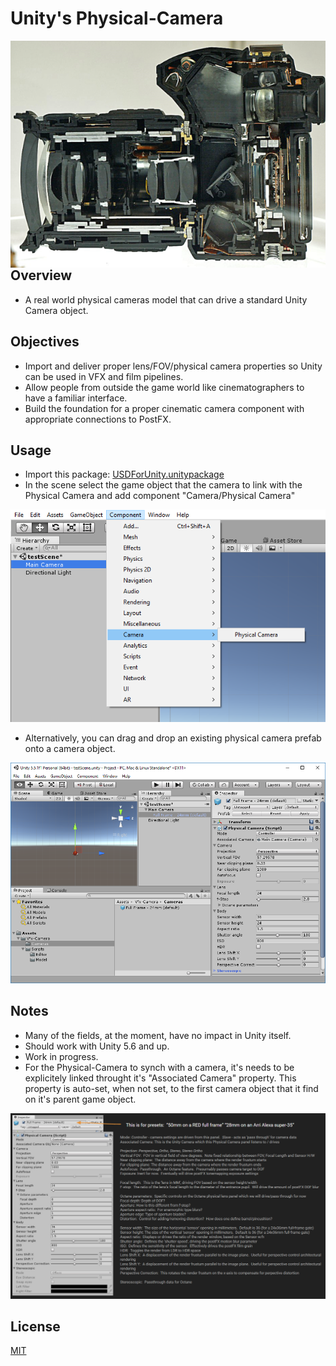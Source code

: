 # Unity's Physical-Camera
<img align="right" src="Documents/camera.png">

## Overview
- A real world physical cameras model that can drive a standard Unity Camera object.

## Objectives
- Import and deliver proper lens/FOV/physical camera properties so Unity can be used in VFX and film pipelines.
- Allow people from outside the game world like cinematographers to have a familiar interface.
- Build the foundation for a proper cinematic camera component with appropriate connections to PostFX.


## Usage
- Import this package: [USDForUnity.unitypackage](https://github.com/Unity-Technologies/Physical-Camera/tree/master/Project/VFX-PhysicalCameras.unitypackage )  
- In the scene select the game object that the camera to link with the Physical Camera and add component "Camera/Physical Camera"

<img src="Documents/AddComponent.png">

- Alternatively, you can drag and drop an existing physical camera prefab onto a camera object.

<img src="Documents/drag.png">  

## Notes
- Many of the fields, at the moment, have no impact in Unity itself.
- Should work with Unity 5.6 and up.
- Work in progress.
- For the Physical-Camera to synch with a camera, it's needs to be explicitely linked throught it's "Associated Camera" property. This property is auto-set, when not set, to the first camera object that it find on it's parent game object.

<img src="Documents/description.png">  

## License
[MIT](USDForUnity/Assets/StreamingAssets/USDForUnity/License.txt)